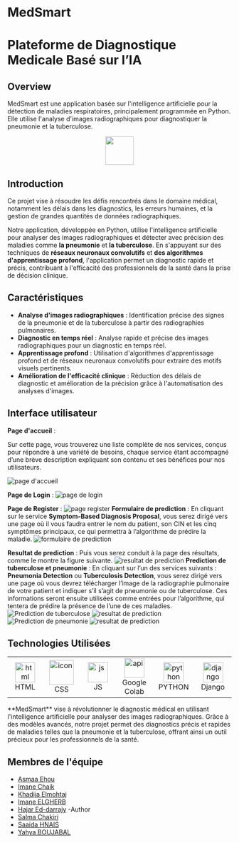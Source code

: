 # MedSmart 
# Plateforme de Diagnostique Medicale Basé sur l’IA 
## Overview 
MedSmart est une application basée sur l'intelligence artificielle pour la détection de maladies respiratoires, principalement programmée en Python.
Elle utilise l'analyse d'images radiographiques pour diagnostiquer la pneumonie et la tuberculose.
<p align="center">
  <img width="64" height="64" src="uploaded_images/icons8-artificial-intelligence-64(1).png">
</p>

## Introduction 
Ce projet vise à résoudre les défis rencontrés dans le domaine médical, notamment les délais dans les diagnostics, les erreurs humaines, et la gestion de grandes quantités de données radiographiques.

Notre application, développée en Python, utilise l'intelligence artificielle pour analyser des images radiographiques et détecter avec précision des maladies comme **la pneumonie** et **la tuberculose**. En s'appuyant sur des techniques de **réseaux neuronaux convolutifs** et **des algorithmes d'apprentissage profond**, l'application permet un diagnostic rapide et précis, contribuant à l'efficacité des professionnels de la santé dans la prise de décision clinique.

## Caractéristiques

- **Analyse d'images radiographiques** : Identification précise des signes de la pneumonie et de la tuberculose à partir des radiographies pulmonaires.
- **Diagnostic en temps réel** : Analyse rapide et précise des images radiographiques pour un diagnostic en temps réel.
- **Apprentissage profond** : Utilisation d'algorithmes d'apprentissage profond et de réseaux neuronaux convolutifs pour extraire des motifs visuels pertinents.
- **Amélioration de l'efficacité clinique** : Réduction des délais de diagnostic et amélioration de la précision grâce à l'automatisation des analyses d'images.

## Interface utilisateur
**Page d'accueil** :

Sur cette page, vous trouverez une liste complète de nos services, conçus pour répondre à une variété de besoins, chaque service étant accompagné d’une brève description expliquant son contenu et ses bénéfices pour nos utilisateurs.

![page d'accueil](uploaded_images/home.png)

**Page de Login** :
![page de login](uploaded_images/login.png)

**Page de Register** :
![page register](uploaded_images/register.png)
**Formulaire de prediction** :
En cliquant sur le service **Symptom-Based Diagnosis Proposal**, vous serez dirigé vers une page où il vous faudra entrer le nom du patient, son CIN et les cinq symptômes principaux, ce qui permettra à l’algorithme de prédire la maladie.
![formulaire de prediction](uploaded_images/Formulaire_de_prediction.png)

**Resultat de prediction** :
Puis vous serez  conduit à la page des résultats, comme le montre la figure suivante.
![resultat de prediction](uploaded_images/Resultat_de_prediction.png)
**Prediction de tuberculose et pneumonie** :
En cliquant sur l’un des services suivants : **Pneumonia Detection** ou **Tuberculosis Detection**, vous serez dirigé vers une page où vous devrez télécharger l’image de la radiographie pulmonaire de votre patient et indiquer s’il s’agit de pneumonie ou de tuberculose. Ces informations seront ensuite utilisées comme entrées pour l’algorithme, qui tentera de prédire la présence de l’une de ces maladies.
![Prediction de tuberculose](uploaded_images/Prediction_de_tuberculose.png)
![resultat de prediction](uploaded_images/Prediction_de_tuberculose1.png)
![Prediction de pneumonie](uploaded_images/Prediction_de_pneumonie.png) 
![resultat de prediction](uploaded_images/Prediction_de_pneumonie1.png)

## Technologies Utilisées
<table align="center">
  <tr>
    <td align="center" width="90">
      <img src="https://skillicons.dev/icons?i=html" width="45" height="45" alt="html" />
      <br>HTML
    </td>
   <td align="center" width="90">
      <img src="https://skillicons.dev/icons?i=css" alt="icon" width="55" height="55" />
      <br>CSS
    </td>
    <td align="center" width="90">
      <img src="https://skillicons.dev/icons?i=js" width="45" height="45" alt="js" />
      <br>JS
    </td>
    <td align="center" width="90">
        <img src="uploaded_images/googleColab.png" width="45" height="45" alt="api" />
        <br>Google Colab
  <td align="center" width="90">
      <img src="https://skillicons.dev/icons?i=python" width="45" height="45" alt="python" />
      <br>PYTHON
  </td>
  <td align="center" width="90">
      <img src="https://skillicons.dev/icons?i=django" width="45" height="45" alt="django" />
      <br>Django
  </td>
</tr>
</table>
**MedSmart** vise à révolutionner le diagnostic médical en utilisant l'intelligence artificielle pour analyser des images radiographiques. Grâce à des modèles avancés, notre projet permet des diagnostics précis et rapides de maladies telles que la pneumonie et la tuberculose, offrant ainsi un outil précieux pour les professionnels de la santé.

## Membres de l'équipe

- [Asmaa Ehou](https://github.com/Asmaaeh) 
- [Imane Chaik](https://github.com/rivenos) 
- [Khadija Elmohtaj](https://github.com/khadija2023)
- [Imane ELGHERB](https://github.com/EMAima) 
- [Hajar Ed-darrajy](https://github.com/haizy1) -Author
- [Salma Chakiri](https://github.com/chakirisalma)
- [Saaida HNAIS](https://github.com/saaida1)
- [Yahya BOUJABAL](https://github.com/Yahya04BJ)








